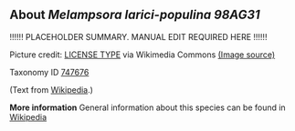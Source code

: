**About *Melampsora larici-populina 98AG31***
-------------------------
!!!!!! PLACEHOLDER SUMMARY. MANUAL EDIT REQUIRED HERE !!!!!!

Picture credit: [LICENSE TYPE]() via Wikimedia Commons [(Image source)]()

Taxonomy ID [747676](https://www.uniprot.org/taxonomy/747676)

(Text from [Wikipedia](https://en.wikipedia.org/).)

**More information**
General information about this species can be found in [Wikipedia](https://en.wikipedia.org/wiki/melampsora_larici-populina_98ag31)
